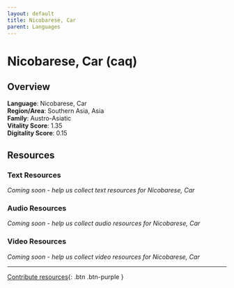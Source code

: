 ```yaml
---
layout: default
title: Nicobarese, Car
parent: Languages
---
```


# Nicobarese, Car (caq)

## Overview

**Language**: Nicobarese, Car  
**Region/Area**: Southern Asia, Asia  
**Family**: Austro-Asiatic  
**Vitality Score**: 1.35  
**Digitality Score**: 0.15  

## Resources

### Text Resources
*Coming soon - help us collect text resources for Nicobarese, Car*

### Audio Resources
*Coming soon - help us collect audio resources for Nicobarese, Car*

### Video Resources
*Coming soon - help us collect video resources for Nicobarese, Car*

---

[Contribute resources](https://fairtrain.github.io/){: .btn .btn-purple }

